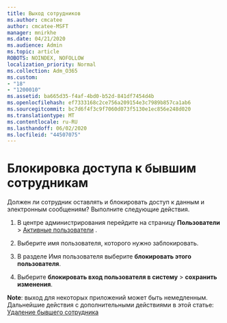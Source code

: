 ```yaml
---
title: Выход сотрудников
ms.author: cmcatee
author: cmcatee-MSFT
manager: mnirkhe
ms.date: 04/21/2020
ms.audience: Admin
ms.topic: article
ROBOTS: NOINDEX, NOFOLLOW
localization_priority: Normal
ms.collection: Adm_O365
ms.custom:
- "18"
- "1200010"
ms.assetid: ba665d35-f4af-4bd0-b52d-841df7454d4b
ms.openlocfilehash: ef7333168c2ce756a209154e3c7989b857ca1ab6
ms.sourcegitcommit: bc7d6f4f3c9f7060d073f5130e1ec856e248d020
ms.translationtype: MT
ms.contentlocale: ru-RU
ms.lasthandoff: 06/02/2020
ms.locfileid: "44507075"
---
```

# <a name="block-access-to-a-former-employee"></a>Блокировка доступа к бывшим сотрудникам

Должен ли сотрудник оставлять и блокировать доступ к данным и электронным сообщениям? Выполните следующие действия.
  
1. В центре администрирования перейдите на страницу **Пользователи** \> [Активные пользователи](https://go.microsoft.com/fwlink/p/?linkid=834822) .

2. Выберите имя пользователя, которого нужно заблокировать.

3. В разделе Имя пользователя выберите **блокировать этого пользователя**.

4. Выберите **блокировать вход пользователя в систему** \> **сохранить изменения**.

**Note**: выход для некоторых приложений может быть немедленным. Дальнейшие действия с дополнительными действиями в этой статье: [Удаление бывшего сотрудника](https://docs.microsoft.com/microsoft-365/admin/add-users/remove-former-employee)